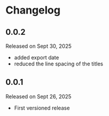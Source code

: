 # Changelog

## 0.0.2
Released on Sept 30, 2025
* added export date
* reduced the line spacing of the titles

## 0.0.1
Released on Sept 26, 2025
* First versioned release
